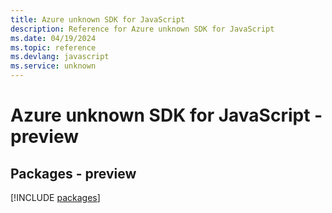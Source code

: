 ```yaml
---
title: Azure unknown SDK for JavaScript
description: Reference for Azure unknown SDK for JavaScript
ms.date: 04/19/2024
ms.topic: reference
ms.devlang: javascript
ms.service: unknown
---
```

# Azure unknown SDK for JavaScript - preview
## Packages - preview
[!INCLUDE [packages](unknown-index.md)]